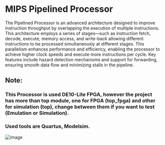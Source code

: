 # MIPS Pipelined Processor
The Pipelined Processor is an advanced architecture designed to improve instruction throughput by overlapping the execution of multiple instructions. This architecture employs a series of stages—such as instruction fetch, decode, execute, memory access, and write-back allowing different instructions to be processed simultaneously at different stages. This parallelism enhances performance and efficiency, enabling the processor to achieve higher clock speeds and execute more instructions per cycle. Key features include hazard detection mechanisms and support for forwarding, ensuring smooth data flow and minimizing stalls in the pipeline.


## Note: 
### This Processor is used DE10-Lite FPGA, however the project has more than top module, one for FPGA (top_fpga) and other for simulation (top), change between them if you want to test (Emulation or Simulation).
### Used tools are Quartus, Modelsim.

![image](https://github.com/user-attachments/assets/5f9cf8c4-e9ed-4964-812b-b4f686602584)


